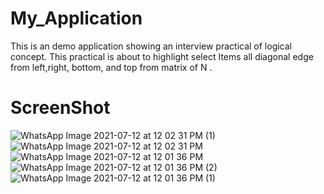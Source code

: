 # My_Application
This is an demo application showing an interview practical of logical concept.
This practical is about to highlight select Items all diagonal edge from left,right, bottom, and top from matrix of N .
# ScreenShot 
![WhatsApp Image 2021-07-12 at 12 02 31 PM (1)](https://user-images.githubusercontent.com/43085695/125241561-3a76b100-e309-11eb-97bc-27dea0a86e5e.jpeg)
![WhatsApp Image 2021-07-12 at 12 02 31 PM](https://user-images.githubusercontent.com/43085695/125241565-3ba7de00-e309-11eb-94d7-b134334d6ef4.jpeg)
![WhatsApp Image 2021-07-12 at 12 01 36 PM](https://user-images.githubusercontent.com/43085695/125241575-3cd90b00-e309-11eb-9b16-8fe836d2ba11.jpeg)
![WhatsApp Image 2021-07-12 at 12 01 36 PM (2)](https://user-images.githubusercontent.com/43085695/125241567-3c407480-e309-11eb-9e8c-443670e3b3a0.jpeg)
![WhatsApp Image 2021-07-12 at 12 01 36 PM (1)](https://user-images.githubusercontent.com/43085695/125241571-3cd90b00-e309-11eb-9b67-c0d8bcc61369.jpeg)

